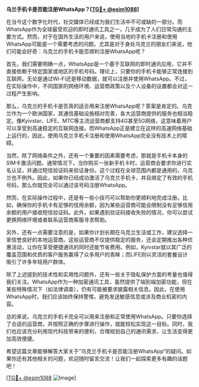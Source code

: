 **乌兰手机卡是否能注册WhatsApp？[[TG💪+ @esim1088](https://t.me/s/esim1088)]**

在当今这个数字化时代，社交媒体已经成为我们生活中不可或缺的一部分。而WhatsApp作为全球最受欢迎的即时通讯工具之一，几乎成为了人们日常沟通的主要方式。然而，对于在国外生活的用户来说，使用当地的手机卡注册和使用WhatsApp可能是一个需要考虑的问题。尤其是对于身处乌克兰的朋友们来说，他们可能会好奇：乌克兰的手机卡能否顺利注册WhatsApp呢？

首先，我们需要明确一点，WhatsApp是一个基于互联网的即时通讯应用，它并不直接依赖于特定国家或地区的手机号码。理论上，只要你的手机卡能够正常连接到互联网，无论是通过Wi-Fi还是移动数据，就可以注册并使用WhatsApp。不过，在实际操作中，不同国家的网络环境、运营商政策以及个人设备的设置都会对这一过程产生影响。

那么，乌克兰的手机卡是否真的适合用来注册WhatsApp呢？答案是肯定的。乌克兰作为一个欧洲国家，其通信基础设施相对完善，各大运营商提供的服务也相当稳定。像Kyivstar、LIFE、MTC等主流运营商都支持4G甚至5G网络，这意味着用户可以享受到高速稳定的互联网连接。而WhatsApp正是建立在这样的高速网络基础上运行的，因此，使用乌克兰手机卡注册和使用WhatsApp完全没有技术上的障碍。

当然，除了网络条件之外，还有一个重要的因素需要考虑，那就是手机卡本身的SIM卡激活问题。通常情况下，当你购买一张新手机卡时，运营商会要求你进行实名认证，并通过短信验证码来验证身份。这个过程在全球范围内都是通用的，乌克兰也不例外。因此，如果你已经成功激活了乌克兰手机卡，并且绑定了有效的手机号码，那么你就完全可以通过该号码注册WhatsApp。

然而，在实际操作过程中，还是有一些小技巧可以帮助你更顺利地完成注册。比如，确保你的手机卡有足够的信用余额，因为某些运营商可能会限制没有足够信用余额的用户接收短信验证码。此外，如果遇到验证码接收失败的情况，你可以尝试更换网络环境或者联系运营商客服寻求帮助。

另外，还有一点需要注意的是，如果你计划长期在乌克兰生活或工作，建议选择一家信誉良好的本地运营商。这些运营商不仅提供稳定的服务，还会定期推出各种优惠活动，让你在享受便捷通讯的同时还能节省费用。例如，Kyivstar就以其广泛的覆盖范围和优质的客户服务赢得了众多用户的青睐；而LIFE则以灵活的套餐设计吸引了许多年轻用户群体。

除了上述提到的技术性和实用性问题外，还有一些关于隐私保护方面的考量也值得我们关注。WhatsApp作为一种加密通讯工具，虽然提供了端到端加密功能，但在某些特殊情况下（如法律调查），仍有可能被要求披露相关信息。因此，在使用WhatsApp时，我们应该始终保持警惕，避免发送敏感信息或涉及商业机密的内容。

总的来说，乌克兰的手机卡完全可以用来注册和正常使用WhatsApp。只要你选择了合适的运营商，并按照正确的步骤进行操作，就能轻松实现这一目标。同时，我们也应该充分利用现代科技带来的便利，合理规划自己的通讯需求，让生活变得更加高效便捷。

希望这篇文章能够解答大家关于“乌克兰手机卡是否能注册WhatsApp”的疑问。如果你还有其他相关的问题，欢迎随时留言交流！让我们一起探索更多有趣的话题吧！

[[TG💪+ @esim1088](https://t.me/s/esim1088) ![Image](https://i.postimg.cc/4NQfJmqS/Snipaste-2025-05-13-00-14-12.png)]
